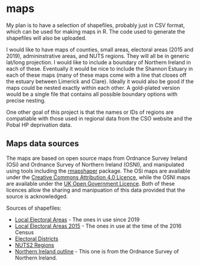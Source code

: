 # maps

My plan is to have a selection of shapefiles, probably just in CSV format, which can be used for making maps in R. The code used to generate the shapefiles will also be uploaded.

I would like to have maps of counties, small areas, electoral areas (2015 and 2019), admininstrative areas, and NUTS regions. They will all be in generic lat/long projection. I would like to include a boundary of Northern Ireland in each of these. Eventually it would be nice to include the Shannon Estuary in each of these maps (many of these maps come with a line that closes off the estuary between Limerick and Clare). Ideally it would also be good if the maps could be nested exactly within each other. A gold-plated version would be a single file that contains all possible boundary options with precise nesting.

One other goal of this project is that the names or IDs of regions are compatiable with those used in regional data from the CSO website and the Pobal HP deprivation data.

## Maps data sources

The maps are based on open source maps from Ordnance Survey Ireland (OSi) and Ordnance Survey of Northern Ireland (OSNI), and manipulated using tools including the [rmapshaper](https://github.com/ateucher/rmapshaper) package. The OSi maps are available under the [Creative Commons Attribution 4.0 Licence](https://creativecommons.org/licenses/by/4.0/), while the OSNI maps are available under the [UK Open Government Licence](http://www.nationalarchives.gov.uk/doc/open-government-licence/version/3/). Both of these licences allow the sharing and manipuation of this data provided that the source is acknowledged. 

Sources of shapefiles:

- [Local Electoral Areas](https://data.gov.ie/dataset/local-electoral-areas-osi-national-statutory-boundaries-generalised-20m1) - The ones in use since 2019
- [Local Electoral Areas 2015](https://data.gov.ie/dataset/local-electoral-areas-boundaries-generalised-100m-osi-national-administrative-boundaries-20151) - The ones in use at the time of the 2016 Census
- [Electoral Districts](https://data.gov.ie/dataset/cso-electoral-divisions-generalised-100m-osi-national-statistical-boundaries-2015)
- [NUTS2 Regions](https://data.gov.ie/dataset/nuts2-boundaries-generalised-100m-osi-national-statistical-boundaries-20151)
- [Northern Ireland outline](https://www.opendatani.gov.uk/dataset/osni-open-data-largescale-boundaries-ni-outline) - This one is from the Ordnance Survey of Northern Ireland. 
